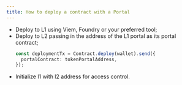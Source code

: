 ```yaml
---
title: How to deploy a contract with a Portal
---
```


- Deploy to L1 using Viem, Foundry or your preferred tool;
- Deploy to L2 passing in the address of the L1 portal as its portal contract;
  ```typescript
  const deploymentTx = Contract.deploy(wallet).send({
    portalContract: tokenPortalAddress,
  });
  ```
- Initialize l1 with l2 address for access control.